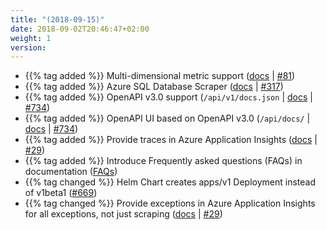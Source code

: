 ```yaml
---
title: "(2018-09-15)"
date: 2018-09-02T20:46:47+02:00
weight: 1
version:
---
```


- {{% tag added %}} Multi-dimensional metric support ([docs](https://promitor.io/configuration/v1.x/metrics/#metrics) | [#81](https://github.com/tomkerkhove/promitor/issues/81))
- {{% tag added %}} Azure SQL Database Scraper ([docs](https://promitor.io/configuration/v1.x/metrics/sql-database) | [#317](https://github.com/tomkerkhove/promitor/issues/317))
- {{% tag added %}} OpenAPI v3.0 support (`/api/v1/docs.json` | [docs](ttps://promitor.io/operations/#exploring-our-rest-apis) | [#734](https://github.com/tomkerkhove/promitor/issues/734))
- {{% tag added %}} OpenAPI UI based on OpenAPI v3.0 (`/api/docs/` | [docs](ttps://promitor.io/operations/#exploring-our-rest-apis) | [#734](https://github.com/tomkerkhove/promitor/issues/734))
- {{% tag added %}} Provide traces in Azure Application Insights ([docs](https://promitor.io/configuration/v1.x/runtime#azure-application-insights) | [#29](https://github.com/tomkerkhove/promitor/issues/29))
- {{% tag added %}} Introduce Frequently asked questions (FAQs) in documentation ([FAQs](https://promitor.io/faq))
- {{% tag changed %}} Helm Chart creates apps/v1 Deployment instead of v1beta1 ([#669](https://github.com/tomkerkhove/promitor/issues/669))
- {{% tag changed %}} Provide exceptions in Azure Application Insights for all exceptions, not just scraping ([docs](https://promitor.io/configuration/v1.x/runtime#azure-application-insights) | [#29](https://github.com/tomkerkhove/promitor/issues/29))
